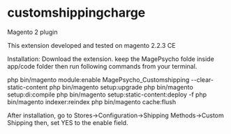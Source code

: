 # customshippingcharge
Magento 2 plugin

This extension developed and tested on magento 2.2.3 CE 

Installation:
Download the extension.
keep the MagePsycho folde inside app/code folder
then run following commands from your terminal.

php bin/magento module:enable MagePsycho_Customshipping --clear-static-content
php bin/magento setup:upgrade
php bin/magento setup:di:compile
php bin/magento setup:static-content:deploy -f
php bin/magento indexer:reindex
php bin/magento cache:flush


After installation, go to Stores->Configuration->Shipping Methods->Custom Shipping
then, set YES to the enable field.